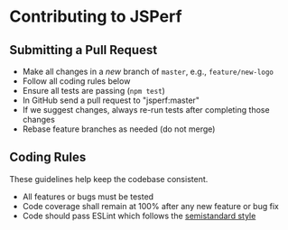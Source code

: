 # Contributing to JSPerf
## Submitting a Pull Request

* Make all changes in a *new* branch of `master`, e.g., `feature/new-logo`
* Follow all coding rules below
* Ensure all tests are passing (`npm test`)
* In GitHub send a pull request to "jsperf:master"
* If we suggest changes, always re-run tests after completing those changes
* Rebase feature branches as needed (do not merge)

## Coding Rules

These guidelines help keep the codebase consistent.
* All features or bugs must be tested
* Code coverage shall remain at 100% after any new feature or bug fix
* Code should pass ESLint which follows the [semistandard style](https://github.com/Flet/semistandard)
